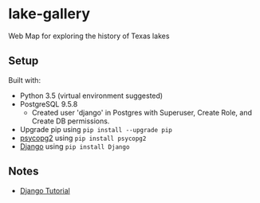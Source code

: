 # lake-gallery
Web Map for exploring the history of Texas lakes

## Setup
Built with:
* Python 3.5 (virtual environment suggested)
* PostgreSQL 9.5.8
  * Created user 'django' in Postgres with Superuser, Create Role, and Create DB permissions.
* Upgrade pip using `pip install --upgrade pip`
* [psycopg2](http://initd.org/psycopg/) using `pip install psycopg2`
* [Django](https://docs.djangoproject.com/en/1.11/topics/install/) using `pip install Django`


## Notes
* [Django Tutorial](https://docs.djangoproject.com/en/1.11/intro/)